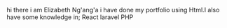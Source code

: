 hi there
i am Elizabeth Ng'ang'a i have done my portfolio using Html.I also have some knowledge in;
React
laravel
PHP
